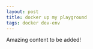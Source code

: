 ```yaml
---
layout: post
title: docker up my playground
tags: docker dev-env
---
```


Amazing content to be added!
